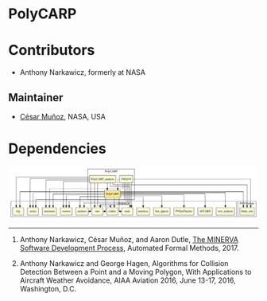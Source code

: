 # PolyCARP

# Contributors
* Anthony Narkawicz, formerly at NASA

## Maintainer
* [César Muñoz](http://shemesh.larc.nasa.gov/people/cam), NASA, USA

# Dependencies

![dependency graph](./PolyCARP.svg "Dependency Graph")

---

1. Anthony Narkawicz, César Muñoz, and Aaron Dutle, [The MINERVA Software Development Process](https://shemesh.larc.nasa.gov/fm/PolyCARP/MINERVA.pdf), Automated Formal Methods, 2017.

2. Anthony Narkawicz and George Hagen, Algorithms for Collision Detection Between a Point and a Moving Polygon, With Applications to Aircraft Weather Avoidance, AIAA Aviation 2016, June 13-17, 2016, Washington, D.C. 
